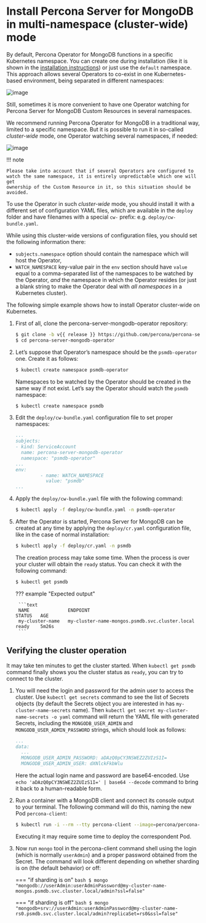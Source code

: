 # Install Percona Server for MongoDB in multi-namespace (cluster-wide) mode

By default, Percona Operator for MongoDB functions in a specific Kubernetes
namespace. You can create one during installation (like it is shown in the
[installation instructions](kubernetes.md#install-kubernetes)) or just use the
`default` namespace. This approach allows several Operators to co-exist in one
Kubernetes-based environment, being separated in different namespaces:

![image](assets/images/cluster-wide-1.svg)

Still, sometimes it is more convenient to have one Operator watching for
Percona Server for MongoDB Custom Resources in several namespaces.

We recommend running Percona Operator for MongoDB in a traditional way,
limited to a specific namespace. But it is possible to run it in so-called
*cluster-wide* mode, one Operator watching several namespaces, if needed:

![image](assets/images/cluster-wide-2.svg)

!!! note

    Please take into account that if several Operators are configured to
    watch the same namespace, it is entirely unpredictable which one will get
    ownership of the Custom Resource in it, so this situation should be avoided.

To use the Operator in such *cluster-wide* mode, you should install it with a
different set of configuration YAML files, which are available in the `deploy`
folder and have filenames with a special `cw-` prefix: e.g.
`deploy/cw-bundle.yaml`.

While using this cluster-wide versions of configuration files, you should set
the following information there:

* `subjects.namespace` option should contain the namespace which will host
    the Operator,
* `WATCH_NAMESPACE` key-value pair in the `env` section should have
    `value` equal to a  comma-separated list of the namespaces to be watched by
    the Operator, *and* the namespace in which the Operator resides (or just a
    blank string to make the Operator deal with *all namespaces* in a Kubernetes
    cluster).

The following simple example shows how to install Operator cluster-wide on
Kubernetes.

1. First of all, clone the percona-server-mongodb-operator repository:

    ```bash
    $ git clone -b v{{ release }} https://github.com/percona/percona-server-mongodb-operator
    $ cd percona-server-mongodb-operator
    ```

2. Let’s suppose that Operator’s namespace should be the `psmdb-operator` one.
    Create it as follows:

    ```bash
    $ kubectl create namespace psmdb-operator
    ```

    Namespaces to be watched by the Operator should be created in the same way
    if not exist. Let’s say the Operator should watch the `psmdb` namespace:

    ```bash
    $ kubectl create namespace psmdb
    ```

3. Edit the ``deploy/cw-bundle.yaml`` configuration file to set proper
    namespaces:

    ```yaml
    ...
    subjects:
    - kind: ServiceAccount
      name: percona-server-mongodb-operator
      namespace: "psmdb-operator"
    ...
    env:
             - name: WATCH_NAMESPACE
               value: "psmdb"
    ...
    ```

4. Apply the `deploy/cw-bundle.yaml` file with the following command:

    ```bash
    $ kubectl apply -f deploy/cw-bundle.yaml -n psmdb-operator
    ```

5. After the Operator is started, Percona Server for MongoDB can be created at
    any time by applying the `deploy/cr.yaml` configuration file, like in the
    case of normal installation:

    ```bash
    $ kubectl apply -f deploy/cr.yaml -n psmdb
    ```

    The creation process may take some time. When the process is over your
    cluster will obtain the `ready` status. You can check it with the following
    command:

    ```bash
    $ kubectl get psmdb
    ```

    ??? example "Expected output"

        ```text
        NAME              ENDPOINT                                         STATUS   AGE
        my-cluster-name   my-cluster-name-mongos.psmdb.svc.cluster.local   ready    5m26s
        ```

## Verifying the cluster operation

It may take ten minutes to get the cluster started. When `kubectl get psmdb`
command finally shows you the cluster status as `ready`, you can try to connect
to the cluster.

1. You will need the login and password for the admin user to access the
    cluster. Use `kubectl get secrets` command to see the list of Secrets
    objects (by default the Secrets object you are interested in has
    `my-cluster-name-secrets` name). Then
    `kubectl get secret my-cluster-name-secrets -o yaml` command will return
    the YAML file with generated Secrets, including the `MONGODB_USER_ADMIN`
    and `MONGODB_USER_ADMIN_PASSWORD` strings, which should look as follows:

    ```yaml
    ...
    data:
      ...
      MONGODB_USER_ADMIN_PASSWORD: aDAzQ0pCY3NSWEZ2ZUIzS1I=
      MONGODB_USER_ADMIN_USER: dXNlckFkbWlu
    ```

    Here the actual login name and password are base64-encoded. Use 
    `echo 'aDAzQ0pCY3NSWEZ2ZUIzS1I=' | base64 --decode` command to bring it
    back to a human-readable form.

2. Run a container with a MongoDB client and connect its console output to your
    terminal. The following command will do this, naming the new Pod
    `percona-client`:

    ```bash
    $ kubectl run -i --rm --tty percona-client --image=percona/percona-server-mongodb:{{ mongodb50recommended }} --restart=Never --env="POD_NAMESPACE=psmdb" -- bash -il
    ```

    Executing it may require some time to deploy the correspondent Pod.

3. Now run `mongo` tool in the percona-client command shell using the login
    (which is normally `userAdmin`) and a proper password obtained from the
    Secret. The command will look different depending on whether sharding
    is on (the default behavior) or off:

    === "if sharding is on"
        ```bash
        $ mongo "mongodb://userAdmin:userAdminPassword@my-cluster-name-mongos.psmdb.svc.cluster.local/admin?ssl=false"
        ```

    === "if sharding is off"
        ```bash
        $ mongo "mongodb+srv://userAdmin:userAdminPassword@my-cluster-name-rs0.psmdb.svc.cluster.local/admin?replicaSet=rs0&ssl=false"
        ```
